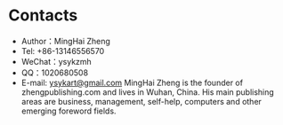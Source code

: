 # Contacts

- Author：MingHai Zheng
- Tel: +86-13146556570
- WeChat：ysykzmh
- QQ：1020680508
- E-mail: ysykart@gmail.com
MingHai Zheng is the founder of zhengpublishing.com and lives in Wuhan, China. His main publishing areas are business, management, self-help, computers and other emerging foreword fields.
